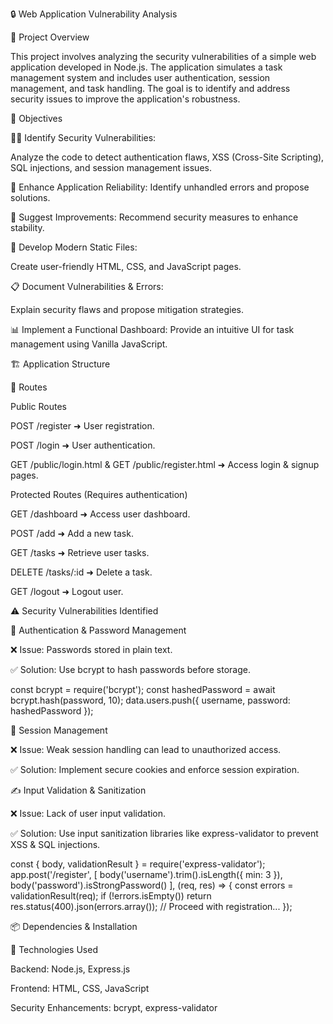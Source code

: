 🔒 Web Application Vulnerability Analysis

📌 Project Overview

This project involves analyzing the security vulnerabilities of a simple web application developed in Node.js. The application simulates a task management system and includes user authentication, session management, and task handling. The goal is to identify and address security issues to improve the application's robustness.

🎯 Objectives

🕵️‍♂️ Identify Security Vulnerabilities:

Analyze the code to detect authentication flaws, XSS (Cross-Site Scripting), SQL injections, and session management issues.

🔧 Enhance Application Reliability: Identify unhandled errors and propose solutions.

🚀 Suggest Improvements: Recommend security measures to enhance stability.

🎨 Develop Modern Static Files:

Create user-friendly HTML, CSS, and JavaScript pages.

📋 Document Vulnerabilities & Errors: 

Explain security flaws and propose mitigation strategies.

📊 Implement a Functional Dashboard: Provide an intuitive UI for task management using Vanilla JavaScript.

🏗️ Application Structure

📂 Routes

Public Routes

POST /register ➜ User registration.

POST /login ➜ User authentication.

GET /public/login.html & GET /public/register.html ➜ Access login & signup pages.

Protected Routes (Requires authentication)

GET /dashboard ➜ Access user dashboard.

POST /add ➜ Add a new task.

GET /tasks ➜ Retrieve user tasks.

DELETE /tasks/:id ➜ Delete a task.

GET /logout ➜ Logout user.

⚠️ Security Vulnerabilities Identified

🔑 Authentication & Password Management

❌ Issue: Passwords stored in plain text.

✅ Solution: Use bcrypt to hash passwords before storage.

const bcrypt = require('bcrypt');
const hashedPassword = await bcrypt.hash(password, 10);
data.users.push({ username, password: hashedPassword });

🚪 Session Management


❌ Issue: Weak session handling can lead to unauthorized access.

✅ Solution: Implement secure cookies and enforce session expiration.

✍️ Input Validation & Sanitization


❌ Issue: Lack of user input validation.

✅ Solution: Use input sanitization libraries like express-validator to prevent XSS & SQL injections.

const { body, validationResult } = require('express-validator');
app.post('/register', [
    body('username').trim().isLength({ min: 3 }),
    body('password').isStrongPassword()
], (req, res) => {
    const errors = validationResult(req);
    if (!errors.isEmpty()) return res.status(400).json(errors.array());
    // Proceed with registration...
});

📦 Dependencies & Installation

🚀 Technologies Used

Backend: Node.js, Express.js

Frontend: HTML, CSS, JavaScript

Security Enhancements: bcrypt, express-validator
